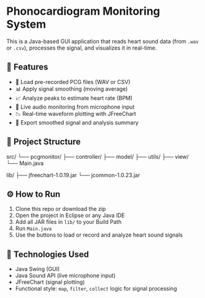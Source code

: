# Phonocardiogram Monitoring System

This is a Java-based GUI application that reads heart sound data (from `.wav` or `.csv`), processes the signal, and visualizes it in real-time.

## 🎯 Features

- 📂 Load pre-recorded PCG files (WAV or CSV)
- 📊 Apply signal smoothing (moving average)
- 📈 Analyze peaks to estimate heart rate (BPM)
- 📡 Live audio monitoring from microphone input
- 📉 Real-time waveform plotting with JFreeChart
- 💾 Export smoothed signal and analysis summary

## 📂 Project Structure

  src/
  └── pcgmonitor/
  ├── controller/
  ├── model/
  ├── utils/
  ├── view/
  └── Main.java
  
  lib/
  ├── jfreechart-1.0.19.jar
  └── jcommon-1.0.23.jar

## ⚙️ How to Run

1. Clone this repo or download the zip
2. Open the project in Eclipse or any Java IDE
3. Add all JAR files in `lib/` to your Build Path
4. Run `Main.java`
5. Use the buttons to load or record and analyze heart sound signals

## 🧱 Technologies Used

- Java Swing (GUI)
- Java Sound API (live microphone input)
- JFreeChart (signal plotting)
- Functional style: `map`, `filter`, `collect` logic for signal processing
